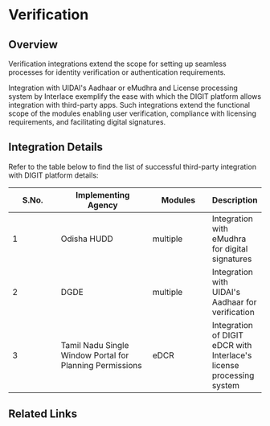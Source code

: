 # Verification

## Overview

Verification integrations extend the scope for setting up seamless processes for identity verification or authentication requirements.&#x20;

Integration with UIDAI's Aadhaar or eMudhra and License processing system by Interlace exemplify the ease with which the DIGIT platform allows integration with third-party apps. Such integrations extend the functional scope of the modules enabling user verification, compliance with licensing requirements, and facilitating digital signatures.

## Integration Details

Refer to the table below to find the list of successful third-party integration with DIGIT platform details:

<table><thead><tr><th width="100">S.No.</th><th width="196">Implementing Agency</th><th width="120">Modules</th><th>Description</th></tr></thead><tbody><tr><td>1</td><td>Odisha HUDD</td><td>multiple</td><td>Integration with eMudhra for digital signatures</td></tr><tr><td>2</td><td>DGDE</td><td>multiple</td><td>Integration with UIDAI's Aadhaar for verification</td></tr><tr><td>3</td><td>Tamil Nadu Single Window Portal for Planning Permissions</td><td>eDCR</td><td>Integration of DIGIT eDCR with Interlace's license processing system</td></tr></tbody></table>

## Related Links
